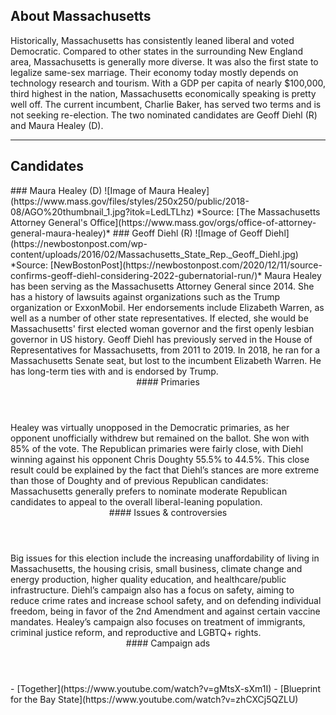 ## About Massachusetts
Historically, Massachusetts has consistently leaned liberal and voted Democratic. Compared to other states in the surrounding New England area, Massachusetts is generally more diverse. It was also the first state to legalize same-sex marriage. Their economy today mostly depends on technology research and tourism. With a GDP per capita of nearly $100,000, third highest in the nation, Massachusetts economically speaking is pretty well off.
The current incumbent, Charlie Baker, has served two terms and is not seeking re-election. The two nominated candidates are Geoff Diehl (R) and Maura Healey (D). 


---

## Candidates

<Grid>
  <Box>
    ### Maura Healey (D)
    ![Image of Maura Healey](https://www.mass.gov/files/styles/250x250/public/2018-08/AGO%20thumbnail_1.jpg?itok=LedLTLhz)
    *Source: [The Massachusetts Attorney General's Office](https://www.mass.gov/orgs/office-of-attorney-general-maura-healey)*
  </Box>
  <Box>
    ### Geoff Diehl (R)
    ![Image of Geoff Diehl](https://newbostonpost.com/wp-content/uploads/2016/02/Massachusetts_State_Rep._Geoff_Diehl.jpg)
    *Source: [NewBostonPost](https://newbostonpost.com/2020/12/11/source-confirms-geoff-diehl-considering-2022-gubernatorial-run/)*
  </Box>

  <Box>
    Maura Healey has been serving as the Massachusetts Attorney General since 2014. She has a history of lawsuits against organizations such as the Trump organization or ExxonMobil. Her endorsements include Elizabeth Warren, as well as a number of other state representatives. If elected, she would be Massachusetts' first elected woman governor and the first openly lesbian governor in US history.
  </Box>
  <Box>
    Geoff Diehl has previously served in the House of Representatives for Massachusetts, from 2011 to 2019. In 2018, he ran for a Massachusetts Senate seat, but lost to the incumbent Elizabeth Warren. He has long-term ties with and is endorsed by Trump.
  </Box>

  <Header>
    #### Primaries
  </Header>
  <Box>
    Healey was virtually unopposed in the Democratic primaries, as her opponent unofficially withdrew but remained on the ballot. She won with 85% of the vote.
  </Box>
  <Box>
    The Republican primaries were fairly close, with Diehl winning against his opponent Chris Doughty 55.5% to 44.5%. This close result could be explained by the fact that Diehl’s stances are more extreme than those of Doughty and of previous Republican candidates: Massachusetts generally prefers to nominate moderate Republican candidates to appeal to the overall liberal-leaning population. 
  </Box>

  <Header>
    #### Issues & controversies
  </Header>

  <WideBox>
    Big issues for this election include the increasing unaffordability of living in Massachusetts, the housing crisis, small business, climate change and energy production, higher quality education, and healthcare/public infrastructure. Diehl’s campaign also has a focus on safety, aiming to reduce crime rates and increase school safety, and on defending individual freedom, being in favor of the 2nd Amendment and against certain vaccine mandates. Healey’s campaign also focuses on treatment of immigrants, criminal justice reform, and reproductive and LGBTQ+ rights.
  </WideBox>
 
  <Header>
    #### Campaign ads
  </Header>
  <Box>
    - [Together](https://www.youtube.com/watch?v=gMtsX-sXm1I)
  </Box>
  <Box>
    - [Blueprint for the Bay State](https://www.youtube.com/watch?v=zhCXCj5QZLU)
  </Box>
</Grid>
